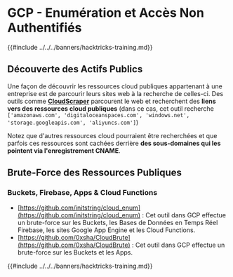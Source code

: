# GCP - Enumération et Accès Non Authentifiés

{{#include ../../../banners/hacktricks-training.md}}

## Découverte des Actifs Publics

Une façon de découvrir les ressources cloud publiques appartenant à une entreprise est de parcourir leurs sites web à la recherche de celles-ci. Des outils comme [**CloudScraper**](https://github.com/jordanpotti/CloudScraper) parcourent le web et recherchent des **liens vers des ressources cloud publiques** (dans ce cas, cet outil recherche `['amazonaws.com', 'digitaloceanspaces.com', 'windows.net', 'storage.googleapis.com', 'aliyuncs.com']`)

Notez que d'autres ressources cloud pourraient être recherchées et que parfois ces ressources sont cachées derrière **des sous-domaines qui les pointent via l'enregistrement CNAME**.

## Brute-Force des Ressources Publiques

### Buckets, Firebase, Apps & Cloud Functions

- [https://github.com/initstring/cloud_enum](https://github.com/initstring/cloud_enum) : Cet outil dans GCP effectue un brute-force sur les Buckets, les Bases de Données en Temps Réel Firebase, les sites Google App Engine et les Cloud Functions.
- [https://github.com/0xsha/CloudBrute](https://github.com/0xsha/CloudBrute) : Cet outil dans GCP effectue un brute-force sur les Buckets et les Apps.

{{#include ../../../banners/hacktricks-training.md}}
